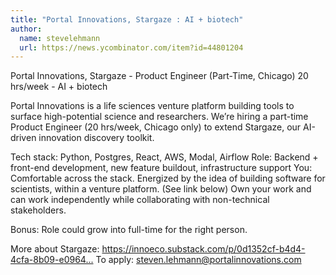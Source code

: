 ```yaml
---
title: "Portal Innovations, Stargaze : AI + biotech"
author:
  name: stevelehmann
  url: https://news.ycombinator.com/item?id=44801204
---
```

Portal Innovations, Stargaze - Product Engineer (Part-Time, Chicago) 20 hrs&#x2F;week - AI + biotech

Portal Innovations is a life sciences venture platform building tools to surface high-potential science and researchers. We’re hiring a part-time Product Engineer (20 hrs&#x2F;week, Chicago only) to extend Stargaze, our AI-driven innovation discovery toolkit.

Tech stack: Python, Postgres, React, AWS, Modal, Airflow
Role: Backend + front-end development, new feature buildout, infrastructure support
You: Comfortable across the stack. Energized by the idea of building software for scientists, within a venture platform. (See link below) Own your work and can work independently while collaborating with non-technical stakeholders.

Bonus: Role could grow into full-time for the right person.

More about Stargaze: <a href="https:&#x2F;&#x2F;innoeco.substack.com&#x2F;p&#x2F;0d1352cf-b4d4-4cfa-8b09-e09648655f13" rel="nofollow">https:&#x2F;&#x2F;innoeco.substack.com&#x2F;p&#x2F;0d1352cf-b4d4-4cfa-8b09-e0964...</a>
To apply: steven.lehmann@portalinnovations.com
<JobApplication />
